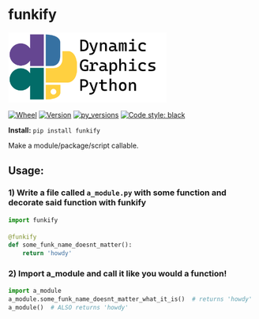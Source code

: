 # funkify

<img src="https://github.com/dynamic-graphics-inc/dgpy-libs/blob/master/_data/dgpy_banner.svg?raw=true" alt="drawing" width="320"/>

[![Wheel](https://img.shields.io/pypi/wheel/funkify.svg)](https://img.shields.io/pypi/wheel/funkify.svg)
[![Version](https://img.shields.io/pypi/v/funkify.svg)](https://img.shields.io/pypi/v/funkify.svg)
[![py_versions](https://img.shields.io/pypi/pyversions/funkify.svg)](https://img.shields.io/pypi/pyversions/funkify.svg)
[![Code style: black](https://img.shields.io/badge/code%20style-black-000000.svg)](https://github.com/psf/black)

**Install:** `pip install funkify`

Make a module/package/script callable.

## Usage:

### 1) Write a file called `a_module.py` with some function and decorate said function with funkify

```python
import funkify

@funkify
def some_funk_name_doesnt_matter():
	return 'howdy'

```

### 2) Import a_module and call it like you would a function!

```python
import a_module
a_module.some_funk_name_doesnt_matter_what_it_is()  # returns 'howdy'
a_module()  # ALSO returns 'howdy'
```
